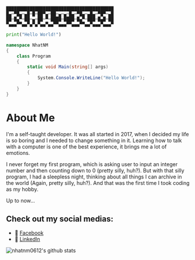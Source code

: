 ```

█████████████████████████████████████████
█▄─▀█▄─▄█─█─██▀▄─██─▄─▄─█▄─▀█▄─▄█▄─▀█▀─▄█
██─█▄▀─██─▄─██─▀─████─████─█▄▀─███─█▄█─██
▀▄▄▄▀▀▄▄▀▄▀▄▀▄▄▀▄▄▀▀▄▄▄▀▀▄▄▄▀▀▄▄▀▄▄▄▀▄▄▄▀

```

```python
print("Hello World!")
```

```C#
namespace NhatNM
{
    class Program
    {
        static void Main(string[] args)
        {
            System.Console.WriteLine("Hello World!");
        }
    }
}
```

About Me
========

I'm a self-taught developer. It was all started in 2017, when I decided my life
is so boring and I needed to change something in it. Learning how to talk with
a computer is one of the best experience, it brings me a lot of emotions.

I never forget my first program, which is asking user to input an integer
number and then counting down to 0 (pretty silly, huh?). But with that silly
program, I had a sleepless night, thinking about all things I can archive in
the world (Again, pretty silly, huh?). And that was the first time I took
coding as my hobby.

Up to now...



Check out my social medias:
---------------------------

- 💬 [Facebook](https://www.facebook.com/Onimaru0612)
- 🔗 [LinkedIn](https://www.linkedin.com/in/nhat-nguyen-minh-696007218/)

![nhatnm0612's github stats](https://github-readme-stats.vercel.app/api?username=nhatnm0612&show_icons=true)

